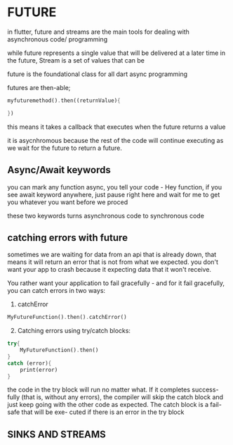 # FUTURE

in flutter, future and streams are the main tools for dealing with asynchronous code/ programming

while future represents a single value that will be delivered at a later time in the future, Stream is a set of values that can be 

future is the foundational class for all dart async programming

futures are then-able;

```dart
myfuturemethod().then((returnValue){

})
```

this means it takes a callback that executes when the future returns a value

it is asycnhromous because the rest of the code will continue executing as we wait for the future to return a future.

## Async/Await keywords

you can mark any function async, you tell your code - Hey function, if you see await keyword anywhere, just pause right here and wait for me to get you whatever you want before we proced

these two keywords turns asynchronous code to synchronous code

## catching errors with future

sometimes we are waiting for data from an api that is already down, that means it will return an error that is not from what we expected. you don't want your app to crash because it expecting data that it won't receive.

You rather want your application to fail gracefully -  and for it fail gracefully, you can catch errors in two ways:

1. catchError

```dart
MyFutureFunction().then().catchError()
```

2. Catching errors using try/catch blocks:

```dart
try{
    MyFutureFunction().then()
}
catch (error){
    print(error)
}
```

the code in the try block will run no matter what. If it completes success-
fully (that is, without any errors), the compiler will skip the catch block and just keep
going with the other code as expected. The catch block is a fail-safe that will be exe-
cuted if there is an error in the try block

## SINKS AND STREAMS

